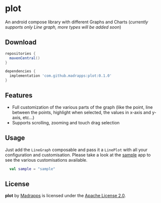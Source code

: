 # plot
An android compose library with different Graphs and Charts (*currently supports only Line graph, more types will
be added soon*)

Download
-----

```gradle
repositories {
  mavenCentral()
}

dependencies {
  implementation 'com.github.madrapps:plot:0.1.0'
}
```

Features
-----
- Full customization of the various parts of the graph (like the point, line between the points, highlight 
  when selected, the values in x-axis and y-axis, etc...)
- Supports scrolling, zooming and touch drag selection

Usage
-----
Just add the `LineGraph` composable and pass it a `LinePlot` with all your configuration and customisation.
Please take a look at the [sample](https://github.com/Madrapps/plot/tree/main/sample) app to see the various
customisations available.

```kotlin
  val sample = "sample"
```

License
-----

**plot** by [Madrapps](http://madrapps.github.io/) is licensed under the [Apache License 2.0](http://www.apache.org/licenses/LICENSE-2.0).
